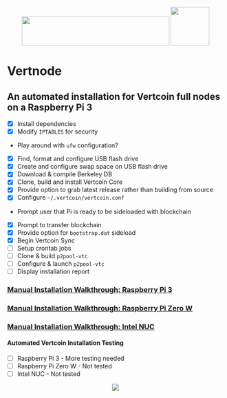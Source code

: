 <p align="center">
  <img src="https://github.com/e-corp-sam-sepiol/Documentation/blob/master/images/vertcoin-branding.png" width="343" height="68" /> <img src="https://i.imgur.com/1RKi4wd.png" width="90">
</p>

# Vertnode 
## An automated installation for Vertcoin full nodes on a Raspberry Pi 3
- [x] Install dependencies
- [x] Modify `IPTABLES` for security
* Play around with `ufw` configuration?
- [x] Find, format and configure USB flash drive
- [x] Create and configure swap space on USB flash drive
- [x] Download & compile Berkeley DB
- [x] Clone, build and install Vertcoin Core
- [x] Provide option to grab latest release rather than building from source
- [x] Configure `~/.vertcoin/vertcoin.conf`
* Prompt user that Pi is ready to be sideloaded with blockchain
- [x] Prompt to transfer blockchain
- [x] Provide option for `bootstrap.dat` sideload
- [x] Begin Vertcoin Sync
- [ ] Setup crontab jobs
- [ ] Clone & build `p2pool-vtc`
- [ ] Configure & launch `p2pool-vtc` 
- [ ] Display installation report

### [Manual Installation Walkthrough: Raspberry Pi 3](https://github.com/vertcoin-project/VertDocs/blob/master/docs/FullNodes/raspberry-pi.md)
### [Manual Installation Walkthrough: Raspberry Pi Zero W](https://github.com/vertcoin-project/VertDocs/blob/master/docs/FullNodes/raspberry-pi-zero-w.md)
### [Manual Installation Walkthrough: Intel NUC](https://github.com/vertcoin-project/VertDocs/blob/master/docs/FullNodes/intel-nuc.md)
#### Automated Vertcoin Installation Testing
- [ ] Raspberry Pi 3 - More testing needed
- [ ] Raspberry Pi Zero W - Not tested
- [ ] Intel NUC - Not tested

<p align="center">
  <img src="https://i.imgur.com/zgx4uiu.jpg">
</p>
